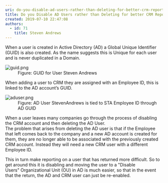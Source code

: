 ```yaml
---
uri: do-you-disable-ad-users-rather-than-deleting-for-better-crm-reporting
title: Do you Disable AD Users rather than Deleting for better CRM Reporting?
created: 2019-07-10 22:47:08
authors:
  - id: 71
    title: Steven Andrews
---
```





<span class='intro'> <p class="ssw15-rteElement-P">When a user is created in Active Directory (AD) a Global Unique Identifier (GUID) is also created. As the name suggests this is Unique for each user and is never duplicated in a Domain.<br></p> </span>

<dl class="image"><dt>​<img src="/PublishingImages/guid.png" alt="guid.png" /></dt><dd>Figure&#58; GUID for User Steven Andrews</dd></dl><p class="ssw15-rteElement-P">When adding a user to CRM they are assigned with an Employee ID, this is linked to the AD account’s GUID.</p><dl class="image"><dt>​​<img src="/PublishingImages/aduser.png" alt="aduser.png" /></dt><dd>Figure&#58; AD User StevenAndrews is tied to STA Employee ID through AD GUID</dd></dl><p class="ssw15-rteElement-P">When a user leaves many companies go through the process of disabling the CRM account and then deleting the AD User.<br>The problem that arises from deleting the AD user is that if the Employee that left comes back to the company and a new AD account is created for them, they are no longer able to be associated with the previously created CRM account. Instead they will need a new CRM user with a different Employee ID.</p><p class="ssw15-rteElement-P">This in turn make reporting on a user that has returned more difficult. So to get around this it is disabling and moving the user to a &quot;Disable Users&quot;&#160;Organizational Unit (OU) in AD is much easier, so that in the event that the return, the AD and CRM user can just be re-enabled.&#160;<br></p>


